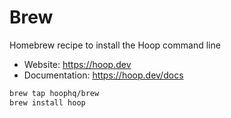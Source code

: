 # Brew

Homebrew recipe to install the Hoop command line

- Website: https://hoop.dev
- Documentation: https://hoop.dev/docs

```sh
brew tap hoophq/brew
brew install hoop
```

